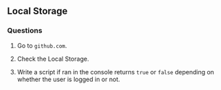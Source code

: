 ## Local Storage

### Questions
  
1. Go to `github.com`. 

2. Check the Local Storage.

3. Write a script if ran in the console returns `true` or `false` depending on whether the user is logged in or not.